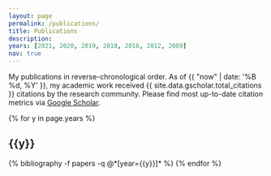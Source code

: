 ```yaml
---
layout: page
permalink: /publications/
title: Publications
description:
years: [2021, 2020, 2019, 2018, 2016, 2012, 2009]
nav: true
---
```


<div class="publications">

My publications in reverse-chronological order. As of {{ "now" | date: '%B %d, %Y' }}, my academic work received {{ site.data.gscholar.total_citations }} citations by the research community. Please find most up-to-date citation metrics via <a href="https://gscholar.patrickkastner.de">Google Scholar</a>.

{% for y in page.years %}
 <h2 class="year">{{y}}</h2>
 {% bibliography -f papers -q @*[year={{y}}]* %}
{% endfor %}